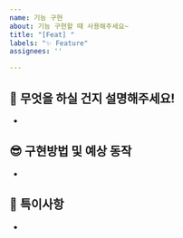 ```yaml
---
name: 기능 구현
about: 기능 구현할 때 사용해주세요~
title: "[Feat] "
labels: "✨ Feature"
assignees: ''

---
```


## 🧐 무엇을 하실 건지 설명해주세요!
- 


## 😎 구현방법 및 예상 동작
-


## 🙂 특이사항
-
